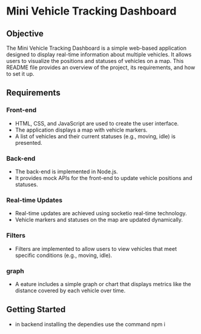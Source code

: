 # Mini Vehicle Tracking Dashboard

## Objective

The Mini Vehicle Tracking Dashboard is a simple web-based application designed to display real-time information about multiple vehicles. It allows users to visualize the positions and statuses of vehicles on a map. This README file provides an overview of the project, its requirements, and how to set it up.

## Requirements

### Front-end

- HTML, CSS, and JavaScript are used to create the user interface.
- The application displays a map with vehicle markers.
- A list of vehicles and their current statuses (e.g., moving, idle) is presented.

### Back-end 

- The back-end is implemented in Node.js.
- It provides mock APIs for the front-end to update vehicle positions and statuses.

### Real-time Updates

- Real-time updates are achieved using socketio real-time technology.
- Vehicle markers and statuses on the map are updated dynamically.

### Filters

- Filters are implemented to allow users to view vehicles that meet specific conditions (e.g., moving, idle).

### graph

- A  eature includes a simple graph or chart that displays metrics like the distance covered by each vehicle over time.

## Getting Started

- in backend installing the dependies use the command npm i




